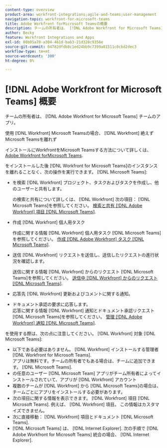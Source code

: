 ```yaml
---
content-type: overview
product-area: workfront-integrations;agile-and-teams;user-management
navigation-topic: workfront-for-microsoft-teams
title: Adobe Workfront forMicrosoft Teamsの概要
description: チームの所有者は、 [!DNL Adobe Workfront for Microsoft Teams] チームのアプリ。
author: Becky
feature: Workfront Integrations and Apps
exl-id: 88b05a70-a304-461d-bab3-21d328c9356e
source-git-commit: 04782dfdb8c1ed24bb9c7399a01511c0cbd2dec3
workflow-type: tm+mt
source-wordcount: '300'
ht-degree: 0%

---
```


# [!DNL Adobe Workfront for Microsoft Teams] 概要

チームの所有者は、 [!DNL Adobe Workfront for Microsoft Teams] チームのアプリ。

使用 [!DNL Workfront] Microsoft Teamsの場合、 [!DNL Workfront] 絶えずMicrosoft Teamsを離れず

インストールにWorkfrontをMicrosoft Teamsする方法について詳しくは、 [Adobe Workfront forMicrosoft Teams](../../workfront-integrations-and-apps/using-workfront-with-microsoft-teams/install-workfront-ms-teams.md).

をインストールした後 [!DNL Workfront for Microsoft Teams]のインスタンスを離れることなく、次の操作を実行できます。 [!DNL Microsoft Teams]:

* を検索 [!DNL Workfront] プロジェクト、タスクおよびタスクを作成し、他のユーザーと共有します。

   の検索と共有について詳しくは、 [!DNL Workfront] 次の項目： [!DNL Microsoft Teams]を参照してください。 [検索と共有 [!DNL Adobe Workfront] 項目 [!DNL Microsoft Teams]](../../workfront-integrations-and-apps/using-workfront-with-microsoft-teams/search-for-and-share-wf-items-in-ms-teams.md).

* 作成 [!DNL Workfront] 個人用タスク

   作成に関する情報 [!DNL Workfront] 個人用タスク [!DNL Microsoft Teams]を参照してください。 [作成 [!DNL Adobe Workfront] タスク [!DNL Microsoft Teams]](../../workfront-integrations-and-apps/using-workfront-with-microsoft-teams/create-workfront-tasks-from-ms-teams.md).

* 送信 [!DNL Workfront] リクエストを送信し、送信したリクエストの進行状況を確認します。

   送信に関する情報 [!DNL Workfront] からのリクエスト [!DNL Microsoft Teams]を参照してください。 [送信中 [!DNL Workfront] からのリクエスト [!DNL Microsoft Teams]](../../workfront-integrations-and-apps/using-workfront-with-microsoft-teams/submit-workfront-requests-from-ms-teams.md).

* 応答先 [!DNL Workfront] 更新およびコメントに関する通知。
* ドキュメント承認の要求に応答します。\
   応答に関する情報 [!DNL Workfront] 通知とドキュメント承認リクエスト [!DNL Microsoft Teams]を参照してください。 [管理 [!DNL Adobe Workfront] 通知 [!DNL Microsoft Teams]](../../workfront-integrations-and-apps/using-workfront-with-microsoft-teams/manage-wf-notifications-approval-requests-ms-teams.md).

を使用する際は、次の点に注意してください。 [!DNL Workfront] 対象 [!DNL Microsoft Teams]:

* 以下である必要はありません。 [!DNL Workfront] インストールする管理者 [!DNL Workfront for Microsoft Teams].\
   アプリは無料です。チームの所有者でもある場合は、チームに追加できます。 [!DNL Microsoft Teams].
* の任意のユーザー [!DNL Microsoft Team] アプリがチーム所有者によってインストールされていて、アプリが [!DNL Workfront] アカウント
* 複数のチームが [!DNL Workfront] から [!DNL Microsoft Teams]の場合は、チームごとにアプリをインストールする必要があります。
* 次の項目に関する情報を表示できます。 [!DNL Workfront] 項目 [!DNL Microsoft Teams]. 例えば、 [!DNL Workfront] 項目。 この情報はカスタマイズできません。
* 次に直接移動： [!DNL Workfront] 項目とドキュメント [!DNL Microsoft Teams].
* [!DNL Microsoft Teams] は、 [!DNL Internet Explorer]. 次の手順で [!DNL Adobe Workfront for Microsoft Teams] 統合の場合、 [!DNL Internet Explorer].
